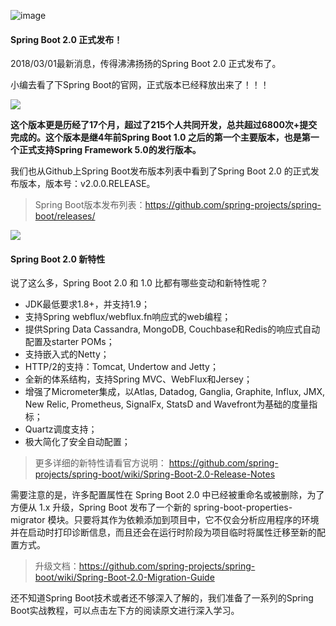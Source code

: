 
![image](http://img.javastack.cn/18-3-1/6871468.jpg)

#### Spring Boot 2.0 正式发布！

2018/03/01最新消息，传得沸沸扬扬的Spring Boot 2.0 正式发布了。

小编去看了下Spring Boot的官网，正式版本已经释放出来了！！！

![](http://img.javastack.cn/18-3-1/48186693.jpg)

**这个版本更是历经了17个月，超过了215个人共同开发，总共超过6800次+提交完成的。这个版本是继4年前Spring Boot 1.0 之后的第一个主要版本，也是第一个正式支持Spring Framework 5.0的发行版本。**

我们也从Github上Spring Boot发布版本列表中看到了Spring Boot 2.0 的正式发布版本，版本号：v2.0.0.RELEASE。

> Spring Boot版本发布列表：https://github.com/spring-projects/spring-boot/releases/

![](http://img.javastack.cn/18-3-1/85348337.jpg)

#### Spring Boot 2.0 新特性

说了这么多，Spring Boot 2.0 和 1.0 比都有哪些变动和新特性呢？

- JDK最低要求1.8+，并支持1.9；
- 支持Spring webflux/webflux.fn响应式的web编程；
- 提供Spring Data Cassandra, MongoDB, Couchbase和Redis的响应式自动配置及starter POMs；
- 支持嵌入式的Netty；
- HTTP/2的支持：Tomcat, Undertow and Jetty；
- 全新的体系结构，支持Spring MVC、WebFlux和Jersey；
- 增强了Micrometer集成，以Atlas, Datadog, Ganglia, Graphite, Influx, JMX, New Relic, Prometheus, SignalFx, StatsD and Wavefront为基础的度量指标；
- Quartz调度支持；
- 极大简化了安全自动配置；

> 更多详细的新特性请看官方说明： https://github.com/spring-projects/spring-boot/wiki/Spring-Boot-2.0-Release-Notes

需要注意的是，许多配置属性在 Spring Boot 2.0 中已经被重命名或被删除，为了方便从 1.x 升级，Spring Boot 发布了一个新的 spring-boot-properties-migrator 模块。只要将其作为依赖添加到项目中，它不仅会分析应用程序的环境并在启动时打印诊断信息，而且还会在运行时阶段为项目临时将属性迁移至新的配置方式。

> 升级文档：https://github.com/spring-projects/spring-boot/wiki/Spring-Boot-2.0-Migration-Guide

还不知道Spring Boot技术或者还不够深入了解的，我们准备了一系列的Spring Boot实战教程，可以点击左下方的阅读原文进行深入学习。


